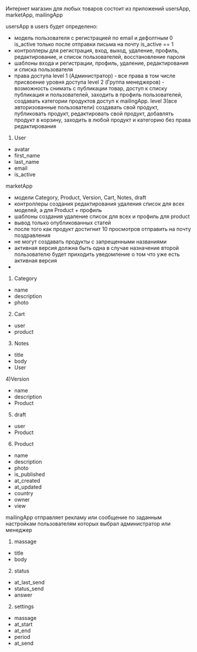 Интернет магазин для любых товаров 
состоит из приложений usersApp, marketApp, mailingApp

usersApp
в users будет определено:
* модель пользователя с регистрацией по email и дефолтным 0 is_active только после отправки письма на почту is_active == 1
* контроллеры для регистрация, вход, выход, удаление, профиль, редактирование, и список пользователей, восстановление пароля
* шаблоны входа и регистрации, профиль, удаление, редактирования и списка пользователя
* права доступа 
level 1 (Администратор) - все права в том числе присвоение уровня доступа 
level 2 (Группа менеджеров) - возможность снимать с публикации
товар, доступ к списку публикация и пользователей, заходить в профиль пользователей, создавать категории продуктов
доступ к mailingApp. 
level 3(все авторизованные пользователи) создавать свой продукт, публиковать продукт, редактировать свой продукт, 
добавлять продукт в корзину, заходить в любой продукт и категорию без права редактирования

1) User
* avatar
* first_name 
* last_name
* email
* is_active

marketApp
* модели Category, Product, Version, Cart, Notes, draft
* контроллеры создания редактирования удаления список для всех моделей, а для Product + профиль 
* шаблоны создания удаление список для всех и профиль для product
* вывод только опубликованных статей
* после того как продукт достигнит 10 просмотров отправить на почту поздравления
* не могут создавать продукты с запрещенными названиями
* активная версия должна быть одна в случае назначение второй пользователю будет приходить уведомление о том что уже есть активная версия
* 

1) Category
* name 
* description
* photo

2) Cart
* user
* product

3) Notes
* title
* body
* User

4)Version
* name
* description
* Product

5) draft
* user
* Product

6) Product
* name 
* description
* photo
* is_published
* at_created
* at_updated
* country
* owner
* view

mailingApp
отправляет рекламу или сообщение по заданным настройкам пользователям которых выбрал администратор или менеджер
1) massage
* title
* body

2) status
* at_last_send
* status_send
* answer

2) settings
* massage
* at_start
* at_end
* period
* at_send
